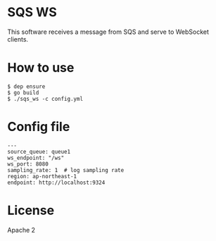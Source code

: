 # SQS WS

This software receives a message from SQS and serve to WebSocket clients.


# How to use

```
$ dep ensure
$ go build
$ ./sqs_ws -c config.yml
```


# Config file

```
---
source_queue: queue1
ws_endpoint: "/ws"
ws_port: 8080
sampling_rate: 1  # log sampling rate
region: ap-northeast-1
endpoint: http://localhost:9324
```


# License

Apache 2
